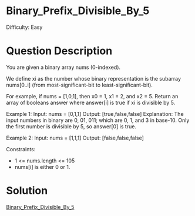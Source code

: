 
# Binary_Prefix_Divisible_By_5

Difficulty: Easy

# Question Description

You are given a binary array nums (0-indexed).

We define xi as the number whose binary representation is the subarray nums[0..i] (from most-significant-bit to least-significant-bit).

For example, if nums = [1,0,1], then x0 = 1, x1 = 2, and x2 = 5.
Return an array of booleans answer where answer[i] is true if xi is divisible by 5.

Example 1:
Input: nums = [0,1,1]
Output: [true,false,false]
Explanation: The input numbers in binary are 0, 01, 011; which are 0, 1, and 3 in base-10.
Only the first number is divisible by 5, so answer[0] is true.

Example 2:
Input: nums = [1,1,1]
Output: [false,false,false]

Constraints:

- 1 <= nums.length <= 105
- nums[i] is either 0 or 1.

# Solution

[Binary_Prefix_Divisible_By_5]([1018]Binary_Prefix_Divisible_By_5.py)

    